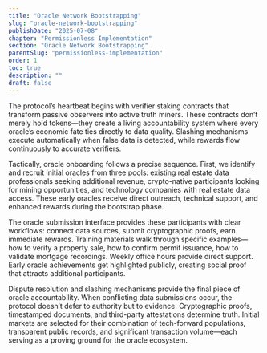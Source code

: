 ```yaml
---
title: "Oracle Network Bootstrapping"
slug: "oracle-network-bootstrapping"
publishDate: "2025-07-08"
chapter: "Permissionless Implementation"
section: "Oracle Network Bootstrapping"
parentSlug: "permissionless-implementation"
order: 1
toc: true
description: ""
draft: false
---
```


The protocol’s heartbeat begins with verifier staking contracts that transform passive observers into active truth
miners. These contracts don’t merely hold tokens—they create a living accountability system where every oracle’s
economic fate ties directly to data quality. Slashing mechanisms execute automatically when false data is detected,
while rewards flow continuously to accurate verifiers.

Tactically, oracle onboarding follows a precise sequence. First, we identify and recruit initial oracles from three
pools: existing real estate data professionals seeking additional revenue, crypto-native participants looking for mining
opportunities, and technology companies with real estate data access. These early oracles receive direct outreach,
technical support, and enhanced rewards during the bootstrap phase.

The oracle submission interface provides these participants with clear workflows: connect data sources, submit
cryptographic proofs, earn immediate rewards. Training materials walk through specific examples—how to verify a property
sale, how to confirm permit issuance, how to validate mortgage recordings. Weekly office hours provide direct support.
Early oracle achievements get highlighted publicly, creating social proof that attracts additional participants.

Dispute resolution and slashing mechanisms provide the final piece of oracle accountability. When conflicting data
submissions occur, the protocol doesn’t defer to authority but to evidence. Cryptographic proofs, timestamped documents,
and third-party attestations determine truth. Initial markets are selected for their combination of tech-forward
populations, transparent public records, and significant transaction volume—each serving as a proving ground for the
oracle ecosystem.
